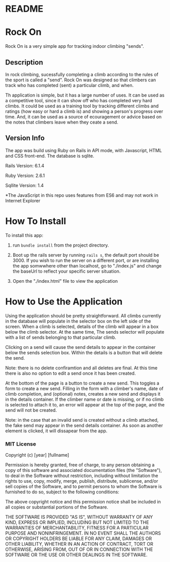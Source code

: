 # README

# Rock On

Rock On is a very simple app for tracking indoor climbing "sends".

## Description

In rock climbing, sucessfully completing a climb according to the rules of the sport is called a "send". Rock On was designed so that climbers can track who has completed (sent) a particular climb, and when. 

Th application is simple, but it has a large number of uses. It can be used as a competitive tool, since it can show off who has completed  very hard climbs. It could be used as a training tool by tracking different climbs and ratings (how easy or hard a climb is) and showing a person's progress over time. And, it can be used as a source of ecouragement or advice based on the notes that climbers leave when they ceate a send.

## Version Info

The app was build using Ruby on Rails in API mode, with Javascript, HTML and CSS front-end. The database is sqlite.

Rails Version: 6.1.4

Ruby Version: 2.6.1

Sqllite Version: 1.4

*The JavaScript in this repo uses features from ES6 and may not work in Internet Explorer

# How To Install

To install this app:

1. run `bundle install` from the project directory. 

2. Boot up the rails server by running `rails s`, the default port should be 3000. If you wish to run the server on a different port, or are installing the app somwwhere other than localhost, go to "./index.js" and change the baseUrl to reflect your specific server situation.

3. Open the "./index.html" file to view the application

# How to Use the Application

Using the application should be pretty straightforward. All climbs currently in the database will populate in the selector box on the left side of the screen. When a climb is selected, details of the climb will appear in a box below the climb selector. At the same time, The sends selector will populate with a list of sends belonging to that particular climb.

Clicking on a send will cause the send details to appear in the container below the sends selection box. Within the details is a button that will delete the send. 

Note: there is no delete confiramtion and all deletes are final. At this time there is also no option to edit a send once it has been created.

At the bottom of the page is a button to create a new send. This toggles a form to create a new send. Filling in the form with a climber's name, date of climb completion, and (optional) notes, creates a new send and displays it in the details container. If the climber name or date is missing, or if no climb is selected to attach it to, an error will appear at the top of the page, and the send will not be created. 

Note: in the case that an invalid send is created without a climb attached, the fake send may appear in the send details container. As soon as another element is clicked, it will dissapear from the app.

### MIT License

Copyright (c) [year] [fullname]

Permission is hereby granted, free of charge, to any person obtaining a copy
of this software and associated documentation files (the "Software"), to deal
in the Software without restriction, including without limitation the rights
to use, copy, modify, merge, publish, distribute, sublicense, and/or sell
copies of the Software, and to permit persons to whom the Software is
furnished to do so, subject to the following conditions:

The above copyright notice and this permission notice shall be included in all
copies or substantial portions of the Software.

THE SOFTWARE IS PROVIDED "AS IS", WITHOUT WARRANTY OF ANY KIND, EXPRESS OR
IMPLIED, INCLUDING BUT NOT LIMITED TO THE WARRANTIES OF MERCHANTABILITY,
FITNESS FOR A PARTICULAR PURPOSE AND NONINFRINGEMENT. IN NO EVENT SHALL THE
AUTHORS OR COPYRIGHT HOLDERS BE LIABLE FOR ANY CLAIM, DAMAGES OR OTHER
LIABILITY, WHETHER IN AN ACTION OF CONTRACT, TORT OR OTHERWISE, ARISING FROM,
OUT OF OR IN CONNECTION WITH THE SOFTWARE OR THE USE OR OTHER DEALINGS IN THE
SOFTWARE.
